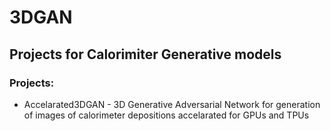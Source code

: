 # 3DGAN
## Projects for Calorimiter Generative models

### Projects:
- Accelarated3DGAN - 3D Generative Adversarial Network for generation of images of calorimeter depositions accelarated for GPUs and TPUs
